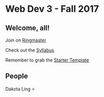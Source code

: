 # Web Dev 3 - Fall 2017

## Welcome, all!

Join on [Ringmaster](http://ringmaster.creativecircus.edu/class/139)

Check out the [Syllabus](https://docs.google.com/document/d/1aY4oZZROVm3rCxpw0ME41jmEC2p2_r3gWuFkOmY0NKc/edit?usp=sharing)

Remember to grab the [Starter Template](https://github.com/CreativeCircus/circus-starter)

## People

Dakota Ling :star:
